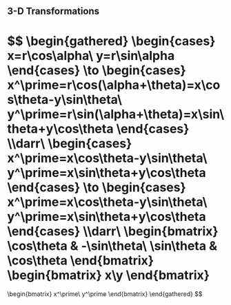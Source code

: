 ## 3-D Transformations

$$
\begin{gathered}
\begin{cases}
x=r\cos\alpha\\
y=r\sin\alpha
\end{cases}
\to
\begin{cases}
x^\prime=r\cos(\alpha+\theta)=x\cos\theta-y\sin\theta\\
y^\prime=r\sin(\alpha+\theta)=x\sin\theta+y\cos\theta
\end{cases}
\\\darr\\
\begin{cases}
x^\prime=x\cos\theta-y\sin\theta\\
y^\prime=x\sin\theta+y\cos\theta
\end{cases}
\to
\begin{cases}
x^\prime=x\cos\theta-y\sin\theta\\
y^\prime=x\sin\theta+y\cos\theta
\end{cases}
\\\darr\\
\begin{bmatrix}
\cos\theta & -\sin\theta\\
\sin\theta & \cos\theta
\end{bmatrix}
\begin{bmatrix}
x\\y
\end{bmatrix}
=
\begin{bmatrix}
x^\prime\\
y^\prime
\end{bmatrix}
\end{gathered}
$$
